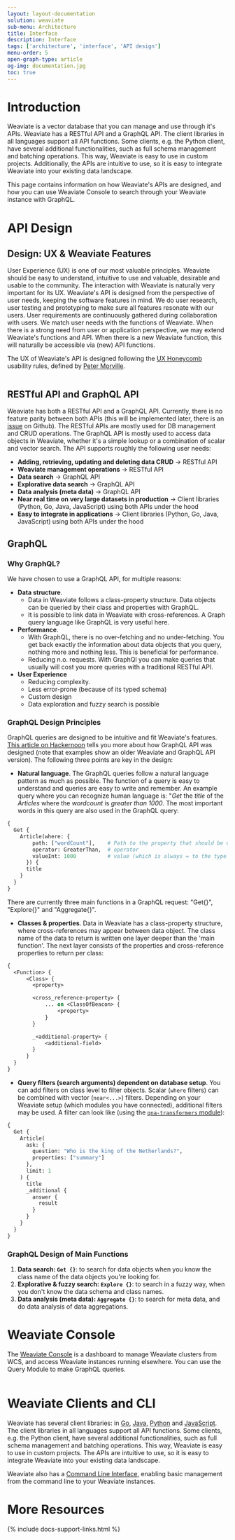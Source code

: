 ```yaml
---
layout: layout-documentation
solution: weaviate
sub-menu: Architecture
title: Interface
description: Interface
tags: ['architecture', 'interface', 'API design']
menu-order: 5
open-graph-type: article
og-img: documentation.jpg
toc: true
---
```


# Introduction

Weaviate is a vector database that you can manage and use through it's APIs. Weaviate has a RESTful API and a GraphQL API. The client libraries in all languages support all API functions. Some clients, e.g. the Python client, have several additional functionalities, such as full schema management and batching operations. This way, Weaviate is easy to use in custom projects. Additionally, the APIs are intuitive to use, so it is easy to integrate Weaviate into your existing data landscape. 

This page contains information on how Weaviate's APIs are designed, and how you can use Weaviate Console to search through your Weaviate instance with GraphQL.

# API Design

## Design: UX & Weaviate Features

User Experience (UX) is one of our most valuable principles. Weaviate should be easy to understand, intuitive to use and valuable, desirable and usable to the community. The interaction with Weaviate is naturally very important for its UX. Weaviate's API is designed from the perspective of user needs, keeping the software features in mind. We do user research, user testing and prototyping to make sure all features resonate with our users. User requirements are continuously gathered during collaboration with users. We match user needs with the functions of Weaviate. When there is a strong need from user or application perspective, we may extend Weaviate's functions and API. When there is a new Weaviate function, this will naturally be accessible via (new) API functions.

The UX of Weaviate's API is designed following the [UX Honeycomb](https://semanticstudios.com/user_experience_design/) usability rules, defined by [Peter Morville](https://semanticstudios.com/about/). 

![<img src="/img/api-ux.png" width="250"/>](/img/api-ux.png "Weaviate's API is designed following the UX Honeycomb")

## RESTful API and GraphQL API

Weaviate has both a RESTful API and a GraphQL API. Currently, there is no feature parity between both APIs (this will be implemented later, there is an [issue](https://github.com/semi-technologies/weaviate/issues/1540) on Github). The RESTful APIs are mostly used for DB management and CRUD operations. The GraphQL API is mostly used to access data objects in Weaviate, whether it's a simple lookup or a combination of scalar and vector search. The API supports roughly the following user needs:

* **Adding, retrieving, updating and deleting data CRUD** -> RESTful API
* **Weaviate management operations** -> RESTful API 
* **Data search** -> GraphQL API
* **Explorative data search** -> GraphQL API
* **Data analysis (meta data)** -> GraphQL API
* **Near real time on very large datasets in production** -> Client libraries (Python, Go, Java, JavaScript) using both APIs under the hood
* **Easy to integrate in applications** -> Client libraries (Python, Go, Java, JavaScript) using both APIs under the hood

## GraphQL 

### Why GraphQL?
We have chosen to use a GraphQL API, for multiple reasons:
* **Data structure**. 
  * Data in Weaviate follows a class-property structure. Data objects can be queried by their class and properties with GraphQL. 
  * It is possible to link data in Weaviate with cross-references. A Graph query language like GraphQL is very useful here.
* **Performance**.
  * With GraphQL, there is no over-fetching and no under-fetching. You get back exactly the information about data objects that you query, nothing more and nothing less. This is beneficial for performance.
  * Reducing n.o. requests. With GraphQl you can make queries that usually will cost you more queries with a traditional RESTful API.
* **User Experience**
  * Reducing complexity. 
  * Less error-prone (because of its typed schema)
  * Custom design
  * Data exploration and fuzzy search is possible

### GraphQL Design Principles
GraphQL queries are designed to be intuitive and fit Weaviate's features. [This article on Hackernoon](https://hackernoon.com/how-weaviates-graphql-api-was-designed-t93932tl) tells you more about how GraphQL API was designed (note that examples show an older Weaviate and GraphQL API version). The following three points are key in the design: 

* **Natural language**. The GraphQL queries follow a natural language pattern as much as possible. The function of a query is easy to understand and queries are easy to write and remember. An example query where you can recognize human language is: "*Get* the *title* of the *Articles* where the *wordcount* is *greater than* *1000*. The most important words in this query are also used in the GraphQL query:

```graphql
{
  Get {
    Article(where: {
        path: ["wordCount"],    # Path to the property that should be used
        operator: GreaterThan,  # operator
        valueInt: 1000          # value (which is always = to the type of the path property)
      }) {
      title
    }
  }
}
```

There are currently three main functions in a GraphQL request: "Get{}", "Explore{}" and "Aggregate{}". 

* **Classes & properties**. Data in Weaviate has a class-property structure, where cross-references may appear between data object. The class name of the data to return is written one layer deeper than the 'main function'. The next layer consists of the properties and cross-reference properties to return per class:

```graphql
{
  <Function> {
      <Class> {
        <property>

        <cross_reference-property> {
            ... on <ClassOfBeacon> {
                <property>
            }
        }

        _<additional-property> {
            <additional-field>
        }
      }
  }
}
```

* **Query filters (search arguments) dependent on database setup**. You can add filters on class level to filter objects. Scalar (`where` filters) can be combined with vector (`near<...>`) filters. Depending on your Weaviate setup (which modules you have connected), additional filters may be used. A filter can look like (using the [`qna-transformers` module](./../modules/qna-transformers.html)):

```graphql
{
  Get {
    Article(
      ask: {
        question: "Who is the king of the Netherlands?",
        properties: ["summary"]
      }, 
      limit: 1
    ) {
      title
      _additional {
        answer {
          result
        }
      }
    }
  }
}
```

### GraphQL Design of Main Functions

1. **Data search: `Get {}`**: to search for data objects when you know the class name of the data objects you're looking for.
2. **Explorative & fuzzy search: `Explore {}`**: to search in a fuzzy way, when you don't know the data schema and class names.
3. **Data analysis (meta data): `Aggregate {}`**: to search for meta data, and do data analysis of data aggregations. 

# Weaviate Console

The [Weaviate Console](http://console.semi.technology/) is a dashboard to manage Weaviate clusters from WCS, and access Weaviate instances running elsewhere. You can use the Query Module to make GraphQL queries.

![<img src="/img/console-capture.png" width="250"/>](/img/console-capture.png "GraphQL Query Module in Weaviate Console")

# Weaviate Clients and CLI

Weaviate has several client libraries: in [Go](../client-libraries/go.html), [Java](../client-libraries/java.html), [Python](../client-libraries/python.html) and [JavaScript](../client-libraries/javascript.html). The client libraries in all languages support all API functions. Some clients, e.g. the Python client, have several additional functionalities, such as full schema management and batching operations. This way, Weaviate is easy to use in custom projects. The APIs are intuitive to use, so it is easy to integrate Weaviate into your existing data landscape. 

Weaviate also has a [Command Line Interface](../client-libraries/cli.html), enabling basic management from the command line to your Weaviate instances.

# More Resources

{% include docs-support-links.html %}






